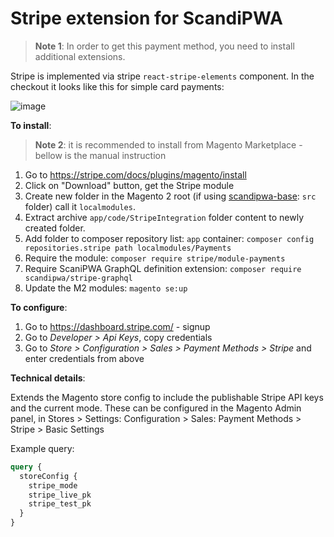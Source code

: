 # Stripe extension for ScandiPWA

> **Note 1**: In order to get this payment method, you need to install additional extensions.

Stripe is implemented via stripe `react-stripe-elements` component. In the checkout it looks like this for simple card payments:

![image](https://user-images.githubusercontent.com/29531824/69980856-c1628580-1539-11ea-9a9d-cf24a53c766e.png)

**To install**:

> **Note 2**: it is recommended to install from Magento Marketplace - bellow is the manual instruction

1. Go to https://stripe.com/docs/plugins/magento/install 
2. Click on "Download" button, get the Stripe module
3. Create new folder in the Magento 2 root (if using [scandipwa-base](https://github.com/scandipwa/scandipwa-base): `src` folder) call it `localmodules`.
3. Extract archive `app/code/StripeIntegration` folder content to newly created folder.
4. Add folder to composer repository list: `app` container: `composer config repositories.stripe path localmodules/Payments`
5. Require the module: `composer require stripe/module-payments`
6. Require ScaniPWA GraphQL definition extension: `composer require scandipwa/stripe-graphql`
7. Update the M2 modules: `magento se:up`

**To configure**:
1. Go to https://dashboard.stripe.com/ - signup
2. Go to *Developer > Api Keys*, copy credentials
3. Go to *Store > Configuration > Sales > Payment Methods > Stripe* and enter credentials from above

**Technical details**:

Extends the Magento store config to include the publishable Stripe API keys and the current mode. These can be configured in the Magento Admin panel, in Stores > Settings: Configuration > Sales: Payment Methods > Stripe > Basic Settings

Example query:

```graphql
query {
  storeConfig {
    stripe_mode
    stripe_live_pk
    stripe_test_pk
  } 
}
```
